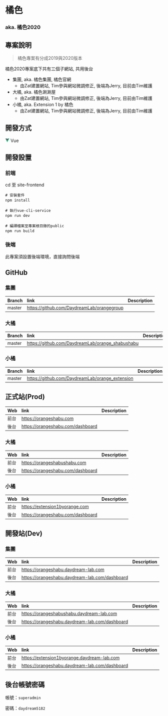 # 橘色
### aka. 橘色2020

## 專案說明
> 橘色專案有分成2019與2020版本

橘色2020專案底下共有三個子網站, 共用後台
 - 集團, aka. 橘色集團, 橘色官網
   - 由Zat建置網站, Tim參與網站微調修正, 後端為Jerry, 目前由Tim維護
 - 大橘, aka. 橘色涮涮屋
   - 由Zat建置網站, Tim參與網站微調修正, 後端為Jerry, 目前由Tim維護
 - 小橘, aka. Extension 1 by 橘色
   - 由Zat建置網站, Tim參與網站微調修正, 後端為Jerry, 目前由Tim維護

    
## 開發方式
![vue](../assets/image/icon/vue.png) Vue


## 開發設置

### 前端

cd 至 site-frontend
```
# 安裝套件
npm install

# 執行vue-cli-service
npm run dev

# 編譯檔案至專案根目錄的public
npm run build
```

### 後端

此專案須設置後端環境，直接詢問後端


## GitHub

### 集團
Branch            | link                                                                       | Description
:---------------- | :------------------------------------------------------------------------- | :---
master            | https://github.com/DaydreamLab/orangegroup                                 |

### 大橘
Branch            | link                                                                       | Description
:---------------- | :------------------------------------------------------------------------- | :---
master            | https://github.com/DaydreamLab/orange_shabushabu                           |

### 小橘
Branch            | link                                                                       | Description
:---------------- | :------------------------------------------------------------------------- | :---
master            | https://github.com/DaydreamLab/orange_extension                            |


## 正式站(Prod)
Web               | link                                                                       | Description
:---------------- | :------------------------------------------------------------------------- | :---
前台              | https://orangeshabu.com                                                    |
後台              | https://orangeshabu.com/dashboard                                          |

### 大橘
Web               | link                                                                       | Description
:---------------- | :------------------------------------------------------------------------- | :---
前台              | https://orangeshabushabu.com                                               |
後台              | https://orangeshabu.com/dashboard                                          |

### 小橘
Web               | link                                                                       | Description
:---------------- | :------------------------------------------------------------------------- | :---
前台              | https://extension1byorange.com                                             |
後台              | https://orangeshabu.com/dashboard                                          |


## 開發站(Dev)

### 集團
Web               | link                                                                       | Description
:---------------- | :------------------------------------------------------------------------- | :---
前台              | https://orangeshabu.daydream-lab.com                                                    |
後台              | https://orangeshabu.daydream-lab.com/dashboard                                          |

### 大橘
Web               | link                                                                       | Description
:---------------- | :------------------------------------------------------------------------- | :---
前台              | https://orangeshabushabu.daydream-lab.com                                               |
後台              | https://orangeshabu.daydream-lab.com/dashboard                                          |

### 小橘
Web               | link                                                                       | Description
:---------------- | :------------------------------------------------------------------------- | :---
前台              | https://extension1byorange.daydream-lab.com                                             |
後台              | https://orangeshabu.daydream-lab.com/dashboard                                          |


## 後台帳號密碼

帳號：`superadmin`

密碼：`daydream5182`
